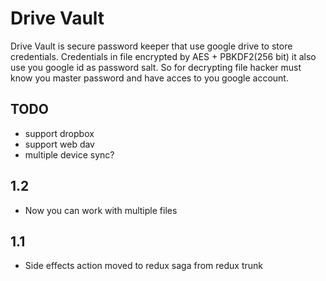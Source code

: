 # Drive Vault

Drive Vault is secure password keeper that use google drive to store credentials.
Credentials in file encrypted by AES + PBKDF2(256 bit) it also use you google id as password salt.
So for decrypting file hacker must know you master password and have acces to you google account.

## TODO

* support dropbox
* support web dav
* multiple device sync?

## 1.2

* Now you can work with multiple files

## 1.1

* Side effects action moved to redux saga from redux trunk
